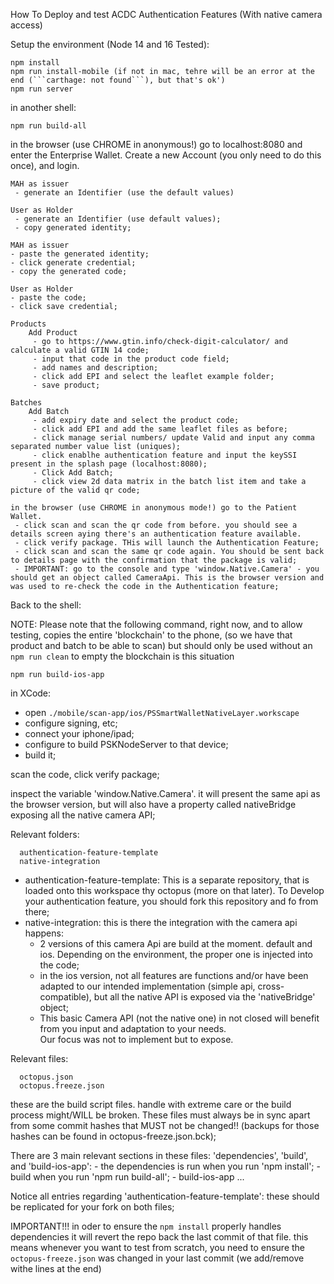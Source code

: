 How To Deploy and test ACDC Authentication Features (With native camera access)

Setup the environment (Node 14 and 16 Tested):

```shell
npm install
npm run install-mobile (if not in mac, tehre will be an error at the end (```carthage: not found```), but that's ok')
npm run server
```

in another shell:
```shell
npm run build-all
```

in the browser (use CHROME in anonymous!) go to localhost:8080 and enter the Enterprise Wallet. Create a new Account (you only need to do this once), and login.
```
MAH as issuer
 - generate an Identifier (use the default values)

User as Holder
 - generate an Identifier (use default values);
 - copy generated identity;

MAH as issuer
- paste the generated identity;
- click generate credential;
- copy the generated code;

User as Holder
- paste the code;
- click save credential;

Products
    Add Product
     - go to https://www.gtin.info/check-digit-calculator/ and calculate a valid GTIN 14 code;
     - input that code in the product code field;
     - add names and description;
     - click add EPI and select the leaflet example folder;
     - save product;

Batches
    Add Batch
     - add expiry date and select the product code;
     - click add EPI and add the same leaflet files as before;
     - click manage serial numbers/ update Valid and input any comma separated number value list (uniques);
     - click enablhe authentication feature and input the keySSI present in the splash page (localhost:8080);
     - Click Add Batch;
     - click view 2d data matrix in the batch list item and take a picture of the valid qr code;

in the browser (use CHROME in anonymous mode!) go to the Patient Wallet.
 - click scan and scan the qr code from before. you should see a details screen aying there's an authentication feature available.
 - click verify package. THis will launch the Authentication Feature;
 - click scan and scan the same qr code again. You should be sent back to details page with the confirmation that the package is valid;
 - IMPORTANT: go to the console and type 'window.Native.Camera' - you should get an object called CameraApi. This is the browser version and was used to re-check the code in the Authentication feature;
```


Back to the shell:

NOTE: Please note that the following command, right now, and to allow testing, copies the entire 'blockchain' to the phone, (so we have that product and batch to be able to scan)
but should only be used without an ```npm run clean``` to empty the blockchain is this situation

```shell
npm run build-ios-app
```

in XCode:

- open ```./mobile/scan-app/ios/PSSmartWalletNativeLayer.workscape```
- configure signing, etc;
- connect your iphone/ipad;
- configure to build PSKNodeServer to that device;
- build it;

scan the code, click verify package;

inspect the variable 'window.Native.Camera'. it will present the same api as the browser version,
but will also have a property called nativeBridge exposing all the native camera API;

Relevant folders:
```shell
  authentication-feature-template
  native-integration
```
 - authentication-feature-template:
    This is a separate repository, that is loaded onto this workspace thy octopus (more on that later).
    To Develop your authentication feature, you should fork this repository and fo from there;
 - native-integration:
    this is there the integration with the camera api happens:
     - 2 versions of this camera Api are build at the moment. default and ios. Depending on the environment, the proper one is injected into the code;
     - in the ios version, not all features are functions and/or have been adapted to our intended implementation (simple api, cross-compatible), 
       but all the native API is exposed via the 'nativeBridge' object;
     - This basic Camera API (not the native one) in not closed will benefit from you input and adaptation to your needs.\
       Our focus was not to implement but to expose.

Relevant files:
```shell
  octopus.json
  octopus.freeze.json
```

these are the build script files. handle with extreme care or the build process might/WILL be broken.
These files must always be in sync apart from some commit hashes that MUST not be changed!! (backups for those hashes can be found in octopus-freeze.json.bck);

There are 3 main relevant sections in these files: 'dependencies', 'build', and 'build-ios-app':
    - the dependencies is run when you run 'npm install';
    - build when you run 'npm run build-all';
    - build-ios-app ...

Notice all entries regarding 'authentication-feature-template':
    these should be replicated for your fork on both files;


IMPORTANT!!! in oder to ensure the ```npm install``` properly handles dependencies it will revert the repo back the last commit of that file.
this means whenever you want to test from scratch, you need to ensure the ```octopus-freeze.json``` was changed in your last commit (we add/remove withe lines at the end)


